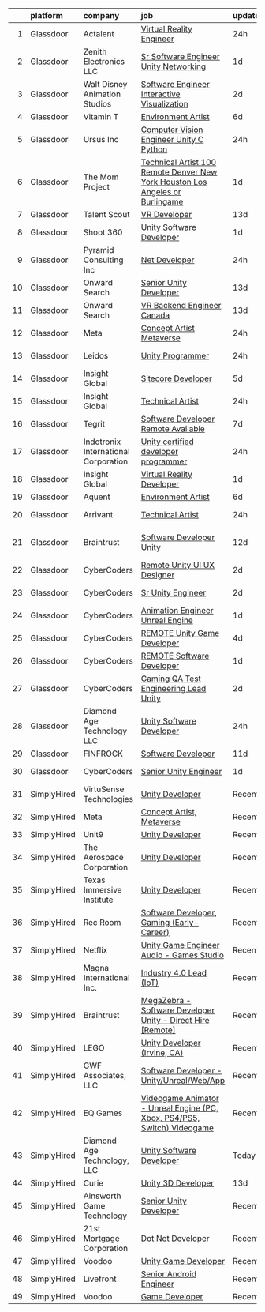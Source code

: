

|    | platform    | company                              | job                                                                                                                                                                                                                                                                                                                                                                                                                                                                                                                                                                                                                                                                                                                                                                                                                                                                                                                                                                                                                                                                                                                                                                                                                                                                                                                                                                                                                                                           | update_time   | location           |
|---:|:------------|:-------------------------------------|:--------------------------------------------------------------------------------------------------------------------------------------------------------------------------------------------------------------------------------------------------------------------------------------------------------------------------------------------------------------------------------------------------------------------------------------------------------------------------------------------------------------------------------------------------------------------------------------------------------------------------------------------------------------------------------------------------------------------------------------------------------------------------------------------------------------------------------------------------------------------------------------------------------------------------------------------------------------------------------------------------------------------------------------------------------------------------------------------------------------------------------------------------------------------------------------------------------------------------------------------------------------------------------------------------------------------------------------------------------------------------------------------------------------------------------------------------------------|:--------------|:-------------------|
|  1 | Glassdoor   | Actalent                             | [Virtual Reality Engineer](https://www.glassdoor.com/partner/jobListing.htm?pos=120&ao=1110586&s=58&guid=00000182cea0d984b1f31584577e1a99&src=GD_JOB_AD&t=SR&vt=w&ea=1&cs=1_0af55755&cb=1661324024532&jobListingId=1008088146248&cpc=1CBFC3E34E2A31FF&jrtk=3-0-1gb7a1mdhm6pu801-1gb7a1mdvis1h800-01c78bb55c5a4527--6NYlbfkN0ChYVx_I3yfZ_JDY3EFoivtqvi_stwnZ_kRt8Dowt_l_d1ydueao4NE-oUleRJ4yhhriouKat1SWG50Prro5r2zjN78HSKzYXmzDOSP5TNv_THlZB_2V-HnUz_Ifn2HOuL1xzzeWc9Rad5bbBP654JFHt6RDw_h0kl4uNbTgYWR8fYdKXkYshee5beB9h_0ruIbVRny_AtzyZZL-FKFh9ytHw1D8zo690uujdHxkkVQyC9h_Lw-IhbwxA7cUqKkg67cou8fAxW5NmkC_Sav4CIz1_803MPL6K7VvXovW7H1z7Qs05RV9iQ6K7ydDq-eQuEv7i_yQY4QQWHeturOg7YV2vmYKA2LsV8MxVW18xq4C0VjZNQVYToddoqeJFTCvvBF89OWDcDu0w22lqkdpRUH7YoA845SiIsOBYoY0mqZFoalOFZYdfDMyhYRCQNvdEKNizyfIlrnaNL8J3lSl1wKZLU3T9Pos8XlqHlUT25mbbNijEHv2FZGpvBFwVI1b-nkxUwkglATOsl9LmYqW4b_dxrSWeSQw7UgQ-87qawF2PfHyGKvAemPmtxgMQX6aVWrckrPA_HzAQiuolf-5dRrWqS5HD-wbuxclMN-_dyVA2ShvNTN50Piw5N-6oeL6NfYfgNdHX57lvWDcWqM-nJ8DEjawg6CS2wUdSM8HethkiWQCf8qYxS_VtfK8dpHxW_nzT85RdrDuqFsIzy7_N_W-iiz33fhZFO91H_1SshRHly1sJlZCp6IRme4arRv1NQrJZjbjp1R4UGr3eLHbhuZ2T6qRKSIaHFqqlaUTagk0wk1XESKqQAv3Ee65Ev35qdAFGI4FingxDE6BBmVCpZiFO_3ODRZEONwRcnQsju9coHhGkcy3uJxtmbvL1pq3gQN3mPg1-wT88gNRaVhY4TWMxIgolRlYXrPCo7AMK6119pFPAnnOFWUH1PnW7bP3EGmq9iOrerFIu01OXva7UYMpbJEjFxj6r1LBGCwCdZ1cg%3D%3D)                                                                               | 24h           | Chandler, AZ       |
|  2 | Glassdoor   | Zenith Electronics  LLC              | [Sr  Software Engineer  Unity Networking ](https://www.glassdoor.com/partner/jobListing.htm?pos=105&ao=1110586&s=58&guid=00000182cea0d984b1f31584577e1a99&src=GD_JOB_AD&t=SR&vt=w&cs=1_6089e883&cb=1661324024529&jobListingId=1008087025155&cpc=F2E91DB1AE7076E1&jrtk=3-0-1gb7a1mdhm6pu801-1gb7a1mdvis1h800-39c5a9d83597669a--6NYlbfkN0A9atWhvSYGDXYsuIFniFeMUfyhfiKb1gamun_MyY1nlold7GTuQPjQR8xaSdlZCsPid7myp8bl_2H626vWbBguRBgzvxtvhtmMQRacG6gdgvqjxsFJNFcka79HWo3Tur7zc9EuWKWWtpa84Tcj5P5BkYp1Mdn3Yaab-THZ1MT215AllwMMJscfpRAn_J3jAt2n62UC8Lfekfm-gl0OkwL8YTiuxQFqL_Zu-YsLtFAI-5xBT-a7kOzURAciSPXJ-Bcu9AsBjX3qqGT7EfrloxwrlfXbwZSnrtt80TH6A60eHo0QY9FqomqZ539rA5-jQVZPbGHe0DpQ6r1sp7qKiziXTezwM9YvD84sEdkvQ36QgoePHA8KvmWE8f6JL7LPne9_sqhpjK4o-eK5ZVfa6Qn_CFketPjMmJO4JAhqrSaY1-cl0V7TRhBlukT1QeLzkuch-Xt0kEiSclmy8hoOWXrau9-jN33ClrTTZurzJuM-i1Jpo8L38wXbbrdh3_eRSReizpui4jkjSIuTBXSffOFeRJ-2EUZa1QP85kWd7-G34j3SziWa_9kfzS_1BRnBnvjbpR48bKGQzWCl79HOx6lNNOhghTY9zGE%3D)                                                                                                                                                                                                                                                                                                                                                                                                                                                                                  | 1d            | Santa Clara, CA    |
|  3 | Glassdoor   | Walt Disney Animation Studios        | [Software Engineer   Interactive Visualization](https://www.glassdoor.com/partner/jobListing.htm?pos=108&ao=1110586&s=58&guid=00000182cea0d984b1f31584577e1a99&src=GD_JOB_AD&t=SR&vt=w&cs=1_8072ab05&cb=1661324024530&jobListingId=1008084142378&cpc=44CD5376B8534B8F&jrtk=3-0-1gb7a1mdhm6pu801-1gb7a1mdvis1h800-7924f640731df901--6NYlbfkN0DAFTyt7pbDCC2JPO79CSdi1dIb81yjczP5qsKcZIxgiYm3-7g-689UM0rgypL64cqe_oj2KYsq9_pydfTa8Yt7RVwtWLbpmDBQU_l8tmpB5WmMU66NNvonKVJFK7oncfv9yUxXLP7ioOisKwIcGCXpyvzMfQ8mq737s0qmkDLeYQkJdQrnRUYHM5eRcmmMg_wCxmTItVUaIrRkxSW4IrlN_9W2XrWR3vSFFcVhxhkUjJ7RmlLpuGud7Y81gYCxK9gc3rvCR1dCflltSNuisZjjg-gl6LDEDr_0fNzqSBFV2jl8lDV1qiFEJUcV1rlr_SHyEmudh7Nc5raFzQYQ29cD5UBIaxsvREhtmE1qym0EfQbRlI47qs08FxIwQGU4g6LU0BbLXTCFdkcvK7LCsYlqw1zRF3pXPG1SFqKenKvKRVGry9OHeV_E)                                                                                                                                                                                                                                                                                                                                                                                                                                                                                                                                                                                                                                                           | 2d            | Burbank, CA        |
|  4 | Glassdoor   | Vitamin T                            | [Environment Artist](https://www.glassdoor.com/partner/jobListing.htm?pos=127&ao=1110586&s=58&guid=00000182cea0d984b1f31584577e1a99&src=GD_JOB_AD&t=SR&vt=w&cs=1_597f9e4c&cb=1661324024532&jobListingId=1008076868289&cpc=AC285F3A3ECA6BB0&jrtk=3-0-1gb7a1mdhm6pu801-1gb7a1mdvis1h800-869f0bc6f501389c--6NYlbfkN0DMrcEu7yrtATojKJA7cEzGQ3FdRGWLh0CZQInL4ECGI6k5tN82kdM0OKoro5eXmjr8zb6tceg1pJdBbYaGmDk9LLYs1bn4bw8OS9bOH8mm6f2jWoT-OLWUMHJZMhzUMKljj-ibG1zNZTmJkCOUd5cvAaR-3NMSVKknDYpAWALDXBREMbqCZ7mY8bO9gE8IONQ93zcISokLXeUxeCz6oRQYGnnFfWQMc6j9z3FOrBkvHD_hLFmlq7kW_UgoM_F-zflbocO_F2g5paDNL8TPeAvELzvK80uS7TevkYCUpyy4Wlq_wEUvacDtIP4dLWNrtvdJpNAUmjOGI5Fv4IAErfx979-ROa7MEXZ7T0NZZm_rI0WNgEpHDCUIDCWAAwsv9Ny7NnWNeQfT-H2a09bVJKTl2KHnS_mDX-YJOyjF7-1LG-YIstNQKVBa67f9Q6COxDkWRVRL6ErHopmfldFhICBjVAUw4aMrWkEXdhwlT4a8-w%3D%3D)                                                                                                                                                                                                                                                                                                                                                                                                                                                                                                                                                                                                                          | 6d            | Remote             |
|  5 | Glassdoor   | Ursus  Inc                           | [Computer Vision Engineer   Unity C   Python](https://www.glassdoor.com/partner/jobListing.htm?pos=111&ao=1110586&s=58&guid=00000182cea0d984b1f31584577e1a99&src=GD_JOB_AD&t=SR&vt=w&ea=1&cs=1_22f15de0&cb=1661324024531&jobListingId=1008089323459&cpc=7F6F94E2229B3AB5&jrtk=3-0-1gb7a1mdhm6pu801-1gb7a1mdvis1h800-7ac0d13f03f62581--6NYlbfkN0CT8vBT9H5mqECx2dfLV_FONLPDKpIRssxVwtj05Tmm4rA5I0VNOPdM1oYsK66ov5pXwwZ9pBHUxiYuEJrCbcdlaxyWAwJmYz19kUAyvhsOeezI0OcmO5TSscUpaMyeJyxPgtLojTHz25Nz4PICeeFqRejoDMLK2Zich_DhI2mNoQYSwwLkuYkPuOcVvPiLIoNMNlF6R9Vdl43HLaHtOXSPaUg3BcFuT_yUtfPLKnh2bsnJ2ogO-DMYXeRW_CBXSuWm8Mxhv6d3nUYUoz0cBDP-emU9I45yLQrmn1RAicUHREaRXrK66Be1G1Kcqaqi_IpDByaLjR2aWLsWSGrlPE_cGh8a896K-BLamu9DSXAL0_6hvRDAt86OnoQ_WxX9HMrVcOgqXzF6rcgBRk8Ylu_fbxRvtLYgD8zrNNI2R7nK-saCbaL2qoJkGFDfuRsRn61ppX_tuaoiF4atUMmwrfTK2wEhH8mr1396GLuyQJJ1UyvOAjrzO8OQfPXOKTn-loaAJdpiyzaSZefdocwKlfpMr2ELXWp8T0nY4U4-c6YXlcIRtUB_ZghWzd0S5lyozraYAdxztzzo-sECJWT54XHU68MU3D-_S915KjXjgD-vXk20JfuPXJUi7Q86dOje1UxDCj-wHEcymgC7uK2-2Mdqg8dxrvzDL1jktJqcJSl0Ntdp-PvaMN7drwnYBdvvABFfLiKKbZtiI5HovXsyBhvrj9TzeQ-qHoSa1gdC1c_8YTDRC9ad5eTDXDyqmOzIV6EOeTlJ4pQuAozz9fMBPZ46FXIrSLvdvQ0b-vmtkB8T0plnqn9yIbyS5heGni-UTDmoBrOfN0sMRLKZvPyDWWt_cjcniQLmTwIC5PUd1yOGQOsoYe1CxuOoRnPxcm6f1vP4Qnl5_UpGLVFgfKwLgYRsH2VJKlT3hOR1WKkdGC4T-IxP19VT2AKCaA67TM99GiaHHJxvQDy9MPpuRXONdvvJkAR8unYsHJJnlycAkRtjHdXRB8QmaiO6VZ1WWa78_Rd0AHJVvmgv7A%3D%3D)                            | 24h           | Pittsburgh, PA     |
|  6 | Glassdoor   | The Mom Project                      | [Technical Artist  100  Remote  Denver  New York  Houston  Los Angeles  or Burlingame ](https://www.glassdoor.com/partner/jobListing.htm?pos=113&ao=1110586&s=58&guid=00000182cea0d984b1f31584577e1a99&src=GD_JOB_AD&t=SR&vt=w&cs=1_8009b803&cb=1661324024530&jobListingId=1008086374102&cpc=9C2286EA3771AAF6&jrtk=3-0-1gb7a1mdhm6pu801-1gb7a1mdvis1h800-def211a1335066d0--6NYlbfkN0BDp_epf89aHDQhKpPegNJQ_ldQpEFZQsM9OcONMGxWx6pU56EKHF58QjVdAUvn2gXbpX5DWfMJNO4kpapWWpE3dw2mRnYK8dMWuRa4JdVCszmjB7tOUk65xjV52BcSMEzn6JL6_0E-7pItqZZBZCKxa7CYYrfTKwGjmwminsvMnwzapH56UNRZhiSsxQSuP3Peb3OM6s_Y-eXiSZMnzx-s1SUiur9J2PhrMMsIzkvs5KbGPz05GJV_CQ0gJYNHp6WLQzVK1i5lMr7NIQGVFU-R7bLlFidtqldG3J49S9u5jN3FWdrrb-pnrkmnnSa3YGwzI9Zt3Euy75M98eTJi_ML1pi8CUNWuLgK8xxcX0DuKX_3pqBG5Qwnu7YcGD_PGZszWXcsIDIW8SsMs5vMZF-zfly2QVFGOa-vAlRJ-jSEa42r-JH4DRIRz7wkgtUH2wMu8_EI-VMQfr6MBMz3OUN_p_cv2Zj7nnU9dIw3pKVV8AwEGIRFou65vkLrANcrBx6rbHqZRqjyWcwC3uW1mfM7YZ5gPEnmMh0z6eqcEF4A0wRuYVGL16Bus6ke1jFgSTLRQWkn_nHOQg%3D%3D)                                                                                                                                                                                                                                                                                                                                                                                                                                                       | 1d            | Houston, TX        |
|  7 | Glassdoor   | Talent Scout                         | [VR Developer](https://www.glassdoor.com/partner/jobListing.htm?pos=102&ao=1110586&s=58&guid=00000182cea0d984b1f31584577e1a99&src=GD_JOB_AD&t=SR&vt=w&ea=1&cs=1_a00decbe&cb=1661324024529&jobListingId=1008064308993&cpc=E612658DDC0BF6AD&jrtk=3-0-1gb7a1mdhm6pu801-1gb7a1mdvis1h800-473f8db6b9e873fa--6NYlbfkN0DbYLs4CfwGVTREixwikAExK8n1pc1Nzb_WRRt8WdtLmIrHhpy4TiqD-AJ3AiE8pV0i-PhaoPZ4AeQXDiRvoA_z6t3tjaC17hrPFkmQ48AirMlQaZOMIZrQX6Cr62FRCDuTT4_W394E2-AxEytcFd_UpQ2davMI9KKPAYSghxN4xMCVCv-RPO_QzmIEZh6j992tOxOO5DVspXODwO-6cH70k7caE-kpoSP__kjq25nzgGt6-hduRc30RSEXZWUnbrXj_LsXjFGRmmH-s7VytkXbLolB3fD2zmKHyJsze0WiqX6Clrg1ymX7yCNzIKyzSzDBNFfmqd5f5d7eHKeEo1RhuveMwdKTk3WmhjcxMH2Df3OSZs2LHGMbAOW5Us_wbw5MqWGLOrGPXXcLTpdywL_0ef8YMuvnoxCSeVIwZG040J_gZCJJ_wTeW8h1BH4-1V_s95vTh3Cd6uILtVlggWLWcuj6Te68YUgVqDoIbsr2vZpPeufsAd6_8D4x5lqq2is%3D)                                                                                                                                                                                                                                                                                                                                                                                                                                                                                                                                                                                                         | 13d           | Wexford, PA        |
|  8 | Glassdoor   | Shoot 360                            | [Unity Software Developer](https://www.glassdoor.com/partner/jobListing.htm?pos=104&ao=1110586&s=58&guid=00000182cea0d984b1f31584577e1a99&src=GD_JOB_AD&t=SR&vt=w&ea=1&cs=1_7dd3c93e&cb=1661324024530&jobListingId=1008087203584&cpc=663B5FE45D73772E&jrtk=3-0-1gb7a1mdhm6pu801-1gb7a1mdvis1h800-8dd0b1a67149a496--6NYlbfkN0DfopDBJjdZYsHaazvtHih9EkP_5L3b-O-YxZrMZy_RRXHVtoPf0vktF4oNZRwX11ChLmqooPeQulvAiVAtFyylj8b6ARcbJZaTISipflqpxGg1LcAq6m-5fYSL7Av37XfUU7wFkkBkYfYpMuUS6z0JTvtOC9Tf4ivmaFVVmcVi0ucMfgOzBMfyvavdPYg_-euFsnoV6kz7yHPfhtSCppMnsdp3hll3XnDFMsVhahuxi8I26OnDADDFc_L7uE9wfVube_TlcsX5sLukmsQs18pGzMMq144rcOKQWzsiRaGVAwcqwdVqEyMNiR8OiLvlB7C8Esa-xVz4bX5snmhrAi_3IyZU1KCQwKI_mDyK2eUDpNlSBJOuOFvaeF2m0drrwC62XVUk9hoyJjZzKry-E3AcXPQ_FNG29hIrdQwUQk8YpYcDbM1182QhTFKmbeHPx2PsOnT8Togr3k1mRf1NUqj14CCPImgZrZvoE2SSv2k8sXHV8PACGQtGp_A9prQlg5zsYfWZNWPJzA%3D%3D)                                                                                                                                                                                                                                                                                                                                                                                                                                                                                                                                                                               | 1d            | Vancouver, WA      |
|  9 | Glassdoor   | Pyramid Consulting  Inc              | [ Net Developer](https://www.glassdoor.com/partner/jobListing.htm?pos=110&ao=1110586&s=58&guid=00000182cea0d984b1f31584577e1a99&src=GD_JOB_AD&t=SR&vt=w&ea=1&cs=1_262fa402&cb=1661324024530&jobListingId=1008088286101&cpc=6193B0C32834B022&jrtk=3-0-1gb7a1mdhm6pu801-1gb7a1mdvis1h800-d06b6df7f21a2465--6NYlbfkN0Bjic9BpODao-m9BEup4myv2yv9o6hanv70kCRpjMjSDcmmrD9YS-C36VMErKkfZpUXgmQILBDyhiZPA_0GRpgChcP1t8zr3R9NkSF-PoCvWjrgPXTShiMG7A2hGvtLQLsExTxGbbmcey_q7lXkAmDyre1NzNLVgP3GV8imNLHHotIFl66GWSKpcdToL_2Q0uTDaN5BU-WsgdjLIWOLpnOMrRXda4cZAPouMNXemuJZKIHC-mUw0e2mXQ7evTY8Yug3mYJfPgns9lt-4YUKh5arjdC8TnE4pZ_-oxN2bJX09mMRam0T23nnHmhNOz7i7KFWJpKl-1_CB6Rk0wyvf_4xSA5AoA3LsqjHHPU6acBYwMEOe83pmnKNWi1A6GHRK8VxUa5kOBPpx1Mb6O1ZpmBpLxfePUP8780pjuKrbqhsc1VHwNDdsbLMNj5-FFKRRdMsNR2_Hj3Bz8qg5Hptc-rxGCR7JoFxTY6saUZdyJO8hiykSaBuuwP8b8leokWKihCuoohlOmXCJlOsXfLy_JLtALRzpyjnO_W4NTl6a8q6lbCzDUno3jvYUKN8LgT1QtfISgj4SY3WZo_hWfG60z9fI7a7iYp9rFRkoB-_5m16E5fTX5LiDDM1rYNyF_lMHkrYVFHSzxEakL42NLV1N4FBao6C6B9GoYkGSnljdWE3yQu_t1WcRUodR-LWq2NYHpyYElLUkJwmmhoi47Ts1yhwC-1Aud7K3hSUutLZ2dSJVg1-PpR-ykJrd5cJaD104pMJMj7PyAaRjBmmV6wdfn3LGu6vc7i4zQglB-MYNo1bDb8Tw8-ufPtCwPNiNZPaUVk4vRiRL7jZjvhhSwRerx8oUZPa5Hl_ylh9Uudt3SGp6v0m1Jlx-RbI1Y4QBrxahMZ3egq3fMY_2QjHiNg1bm0kiZbmDf7LbNrXqiEN56TzcT54RVj9-Z18XWXRYos47lZ-ulpPDFE9KcrhefaywYoA94yfX8Q623RNgVtQ5-hH8VmXjf6A__77t1OTagGFEquJm_kIcOCNdMoHs-KoU_7a-SmF8OXP_LQ%3D)                                       | 24h           | Jersey City, NJ    |
| 10 | Glassdoor   | Onward Search                        | [Senior Unity Developer](https://www.glassdoor.com/partner/jobListing.htm?pos=115&ao=1110586&s=58&guid=00000182cea0d984b1f31584577e1a99&src=GD_JOB_AD&t=SR&vt=w&cs=1_f9252ff5&cb=1661324024531&jobListingId=1008065490826&cpc=FD1C1DA32C38CFA7&jrtk=3-0-1gb7a1mdhm6pu801-1gb7a1mdvis1h800-87407f89450bae69--6NYlbfkN0B7YoEZZ2QAGDyEGGmBPAUWSHc1Mt3sMCn9FehKcWA3wwfxcx19LEZnY8Y4HGhdxxpgSN-_76gESYxsb4CdPS_rYQtjsDABF4mABSjblZgzuDEZCoDr-mWRhneQ9Fxw_hon52IzUZ8ojBhZ77HRaJ-IxNsG7xtFv8QsFseoG_qQ1QfGvUlRrf9Hc0Xgu7Y8IXbOYKJUK5VwQGqFAOqvHT1M5QijKcYoNxJaozZ7iPoS_26TssPLzvbcrhDcqknIreyHik0hrntiXVEOKD2s2Shs5x6XZlLqQtALQAO-7QOCaerA6HQnvHNjhYyuT2NcvModRJtOwOzingEggAeV6bX5Edof-UEFPatz7dOE9utFsUeLwWitEpn7hqhYCMF21wC4RnW7NYpNR2Jene7U4woH3bpJSlnGOMMK7PJFt-GKUV9EPxXjnBBVjVnYLdESqIw-BRaSqm91tqoqKpmggThz6XxnCSuxFkl5-1ogw3cDeIfYzwQatqzlip8XTEj9LKrORaFl31_cH4UwN4S6YH6kzgADWEPXbWWRxgU8bOcUnCWg2UHqWAU3OzepCpEl_IAamBVm-6zAsPdNJuV3CAP9fzSVi-jYTljahcz-_p7fWMv7FR6pb1CSdtLaRPiNjd6mFjKB14hmy7TLNBxmJoonqJ8Ul-Fqz6d8xL7TqqfIZ_zL0fiTCfrg21eDHr6qqOkRLsV_ZMpn2AGX7-rvg1aFvXgexOke6_EfW5gJBM0vsznQRsuxm8x8gk7G9sTgMCLsRI-BQZ6xRsPbHBjGJK94J5KkBTAz46aZOFhjhz87xHCjnLwJDLNNFUt67JVbp0IjCHstVwXEZtr0WfKSdLbeLd0VSQQHUpAVFPj5CK6XAoZoBmIQfz6B8LzWxpY7Hkg1_tElFB_xexik9lB-SanlbTDhjLJstY6Q_Asd519zb4BkLOiwPREvvFarNo8spgRNo6ovDpPGpJ_iIsQaUnS9FCjGJETI9rsj4hdimMKTu9zzjQD_jmg4hx_uP1BF0oM%3D)                                                                    | 13d           | Ontario, CA        |
| 11 | Glassdoor   | Onward Search                        | [VR Backend Engineer  Canada ](https://www.glassdoor.com/partner/jobListing.htm?pos=124&ao=1110586&s=58&guid=00000182cea0d984b1f31584577e1a99&src=GD_JOB_AD&t=SR&vt=w&cs=1_a320258a&cb=1661324024532&jobListingId=1008065490834&cpc=FAE5E775D180B2FB&jrtk=3-0-1gb7a1mdhm6pu801-1gb7a1mdvis1h800-fbd257e12958b113--6NYlbfkN0B7YoEZZ2QAGDyEGGmBPAUWSHc1Mt3sMCn9FehKcWA3wwfxcx19LEZnY8Y4HGhdxxpgSN-_76gESYjJUKkNLG27dzmf2gNj4cHx7FQlnYrucjiw0CWGpSnaFF-ttQs6RWTiWq7S2fcY95HEjwoHgyQZJdlKVPnVPR7hF_az-sueCtFhkx53lpUNvW_B2j_E1KZT--T0hoMbjuEkmCUhx98VpcJxoqD7DDZAs5JuOBhoVffGbntPLe0-kAR0yghoClXZnAwfzC93EDfO3d37pAidicTnQLU8TsJ_e8BJ3ckP-QSXFHFkfNEjhZHku95UcAjsgqfJk_CyklZ3Cx9QIvTF7QJmk7J2s7ZNLC1ptD4PW-qGN3K9DiatRep3-XMykeA2e2IlodhaIgJiGFIuFq4PLt8avQO_2O9AKA8QubtD13IoFvcU_8Q8cCIxS3BzzHupV7edguuIDXjNmvPlLOXD_rDYB_fRUU0lc3ljiT6wkp0xXJBX-y903abniEoMZaQfoMoR_OPIcLa3MKZZ0lNuPfffd8Qw1R3EeC6L9b2bYSVjcaISrlPM_gl-9MIN92SpbOyqa0QSpa3QOWuIS5pCb3hopGpWiw3sRyjEI6VZ4RUX3snPpEYWtk_nnFG5kQ5H9L5idLq-_N10fTN4flFF_d83nZQcewiSscUW4sBFD5njKVuiZbyLZH8pTFV-CTKsx7BMWqthkfgFwU-Pxcs7tl0YwKbIIYy5bVG-bXFFQKgJdn5m-Yt7WhubSRO2uCLXYiu2x-NJDOVjoYtmNVFYF_yqLq91Z5I_jfVQn76UTOhCVseDbAWSEY1rywkZjijF-1HYYieCao4qYPWagdOyq_UmaivKcCuiGm8k9Ys6KnjKDBqNLq5Bu68uyRPLylktJ5nqj2IHsI332nlBcL20sH49cpLFsskRKONYtD1mefWedIz1y0J4Z00OD9Ps9GtK5_lgO1jlqY_mlrtHIlaQUQdMlPdwKnIAG8IvdpqNb8O5jJD1xNNpYYyinIEvMAc%3D)                                                              | 13d           | Ontario, CA        |
| 12 | Glassdoor   | Meta                                 | [Concept Artist  Metaverse](https://www.glassdoor.com/partner/jobListing.htm?pos=107&ao=1110586&s=58&guid=00000182cea0d984b1f31584577e1a99&src=GD_JOB_AD&t=SR&vt=w&cs=1_72e0c908&cb=1661324024530&jobListingId=1008088529646&cpc=9C2286EA3771AAF6&jrtk=3-0-1gb7a1mdhm6pu801-1gb7a1mdvis1h800-b6024940e1d99ec4--6NYlbfkN0DYl4UJW4r1Vl7FEn6T9F-rD9lpC-0oMJVSiWjK_MGUd8e8cHXcpv6KPyjLHZEfqkV4NJIS73T8WgBoufXsTdN2nIc6u-41b6P1giDdaULuJuz4Qqd3VbknR8S-aQ4KNpDo9vTTp94CrJUBY-ITxEN-h0IxxgNt92bnJxL2oMJ8tWIzh1pfJGEBPNykMGR9ir19VKj4YNKyekMfWU-elYHlXQweqm3n9tr4RuW4TEKn9fylsh8L1A7x-76Zh4Gz_Haq2Bpx9cBu_2WI2aduv3yt3RDktkQFsLv6Glpta1xV-KvQy6yesFZG9iAPq0JPD9zw-p34Jb73D0tneGFITFdEnovsXYK7gJ9Njpnd_aB6wCMwKWRUZeNUb5xt9ct7VBVEjczCQ1xs7vMwov6a876nn4hfn2iFBsP2xS7171a_t3ZIudLpT7SJGqs8zTWtI9AFcEhX50RQuW3LE0-MBoXXkOQhF3CnQATeYoyjdYYMBy2ZPmQuDzDvMcolO5Elrc6UXxaMjT80-mHA6CHB8hozhiYXXXq1yNSlj8ZNiMS5IZMVmPkd5tXZ7gWOlJwYelhJ6iIPeTCLTFus1A_0qIN4IypVZeQ9cpETsJAzLoZ62qQUxdXRkO3ClisFgWmcuo-cFCg5O4vHdSjBsWX9WRkBtnAVtfwMDtTcrLOvI9aRwVEI-P5ckn8197GzkcxBZRmhVb5USKqHF7sNwBdTcMyJQGiT9pn4b-Mkmtu-9hGsuR1pZw43ynKeASA1bbMLQCGtjHDOTwzYcNV3Cp2psYcPedT0646mpgN4uRYWca0xE2QUMbriKgtJWeBAYCuP-KqBOm-UatM_WNeeL8GTnF1wK3SuIGhsgM8g5HUBcG6EfNQ3h_Ge633-pbq5JTcx5I4LbJdoZWM4u_9A-C2ROpKJdL9ymJ3eeXwk0-t0VPCvcplMqqGsfSBx9KV3-h_A4ZY9YFmYaThF_7liFdYdjM9NXO0Q7eZrXe69dl9VTRBJrPwR_YLkmxa1uQcra20dbOacr_cjmDS8eHOvizXUg46y8BhFjgR-TGjFfbIDXL9et7ZG_oyI6WN0GxOirPKe0P8%3D) | 24h           | Burlingame, CA     |
| 13 | Glassdoor   | Leidos                               | [Unity Programmer](https://www.glassdoor.com/partner/jobListing.htm?pos=106&ao=1110586&s=58&guid=00000182cea0d984b1f31584577e1a99&src=GD_JOB_AD&t=SR&vt=w&cs=1_d1633f65&cb=1661324024529&jobListingId=1008089020505&cpc=AF770993EC679D41&jrtk=3-0-1gb7a1mdhm6pu801-1gb7a1mdvis1h800-03579237cb077e15--6NYlbfkN0CZUO70VSdYKA8PR3jfrSh5ljhqJhfDt0PzQCMubt8cRihWbmqO_-Ccw6DGinMZCyJOC1J-6q_z_4Wgvk-MO7sLD3GhT-WTgDBRIyM_WjKL-iJ9745cRFElBJtTClwWQ2B0BJ9qaRrc6PB2b0zC2dXldGj08h02BShxJyrJLyyncKciIbK_cSKz6ZVpIvI9C71I0tki-Fg_Qe0Ybk5gMsabUc_rxhp41A_DevhSAtZXCpEOo0UNGqudS6N0yNGGIpt679QBtp490l8E6CvNGXUnhRu_WhUpBCDwG7wtUpekXoHhHAwqIkAlaigEkRNnVveFI79BdAcZXshoILvLhUutcMq9z5zp6x9XUPP5r0i87t5CHV0gRd4r5VyqnAff1zOuVG3ICXFCsYW6xEzx-ocBkIZUY92ldNOs3svIvEErTzGvb-vTWczwMV8BkzoDi2pqehasQQBcFwKB_2Q61ukr3P2A8RRuH32i7LKDZ890QK5qWvxnXsadVYyVTX3C2r6RHDPYtojNLQgPEbjo3sjS99OfRrjF2NwUcVQmyeynEW9muDu5b2qo3X9TVV8YQnup2lFFL3oFBH7SMH6baQpDieEWEpj_IaZRDOSR1QXGOw%3D%3D)                                                                                                                                                                                                                                                                                                                                                                                                                                                                                            | 24h           | Goodfellow AFB, TX |
| 14 | Glassdoor   | Insight Global                       | [Sitecore Developer](https://www.glassdoor.com/partner/jobListing.htm?pos=101&ao=1110586&s=58&guid=00000182cea0d984b1f31584577e1a99&src=GD_JOB_AD&t=SR&vt=w&ea=1&cs=1_bd65f62c&cb=1661324024529&jobListingId=1008078937608&cpc=AE9297225A38C224&jrtk=3-0-1gb7a1mdhm6pu801-1gb7a1mdvis1h800-e09437de6a583059--6NYlbfkN0BKkHZu3wF05EeDimN_p6sYpKCMArvwa95YdH7UpkaBCgHzxp9Is74qxSOFHe9rjiE90IMqTh11siXRKaFc0xlqjKsuWxU6-Lc1-2vYFNYarUmgAeYnCWCHLlA3l7CHG4rY7g-vZJCdfNvsCwOLp07BUqoiANEXrY9ifLCSO_XoN_CkKhgy7iZEvDJnsMNxgMEKMNoG0f0-6JjkAGx9Pl4pdnUzcwYEiA0xOfxjM0OCKazpaI_Cn-2N73DA019Cdo5p991fLD_O8AgSCIvNZOTZPOiQHGABSr10tQ9j93cEeYkSLJArN_XmuhknlTadYGlAH8lN1SzxPt30bs_EQlNgvxDPNBMLyzwUQ_HUD3cKVxkrk8rF32MlRiKJRLvAPjIu42y2SnwqpbO-j65HYmNp0sd-7VDsDCV0ZfZYCTmnaOA5nmwJvHw_w13V6gjQbUtwrZxOTP-DY3QtufkqCeVy8fcNlFXDcpHDV6ENgGGK-8F35f5EnXURkDQJQqP11qKcGAWSnExQDA%3D%3D)                                                                                                                                                                                                                                                                                                                                                                                                                                                                                                                                                                                     | 5d            | Las Vegas, NV      |
| 15 | Glassdoor   | Insight Global                       | [Technical Artist](https://www.glassdoor.com/partner/jobListing.htm?pos=118&ao=1110586&s=58&guid=00000182cea0d984b1f31584577e1a99&src=GD_JOB_AD&t=SR&vt=w&ea=1&cs=1_2fbec434&cb=1661324024531&jobListingId=1008089017679&cpc=AC285F3A3ECA6BB0&jrtk=3-0-1gb7a1mdhm6pu801-1gb7a1mdvis1h800-a7fbde667ab2a6fc--6NYlbfkN0BKkHZu3wF05EeDimN_p6sYpKCMArvwa95YdH7UpkaBCuXZAtggzO9lGKJZ-EjBDGEdbzM3gPxmlHuICIvOs2FJwMgv4uDhyZtWA_QXg6qexwF2Un89w_ZzG1o_phHsJbMCWJ0eaglmcYnIpDVJcUYPOdMFv_0U6dWcDoK4LiIZ9RnNRVmPJZ3cBoofKbpM5IrWWAgFQyBVn4OKZFNkRcM8i8UA4CMDdQKSLo0M0dCM1E5nr_f9YfMddKWpvl1q9VOFsiM9EWGlj-D1n7m4_Pn8-w47sXLJwpGuGLKeM0ygCnKXoP_jxth6nM4-PrKSHFrkW-dpvP9w3sG4vZFL_YPcKix_n7bA4j_K4SzeRyQsMtTkqhazcig_Gw_rSy9gpSZlW-mXmw7jOiXIEWid2rYhYW7pd4uhdEVIrECsnIwhBCQedD10vLgl9ZnfPlpl3YPWHXj8vneksO-4ilQHNGB5MuZg64dYWrO4o8byf3F5GZ86by6ieubooKApw6k6wibDQ_4dAf_Zdg%3D%3D)                                                                                                                                                                                                                                                                                                                                                                                                                                                                                                                                                                                       | 24h           | Remote             |
| 16 | Glassdoor   | Tegrit                               | [Software Developer  Remote Available ](https://www.glassdoor.com/partner/jobListing.htm?pos=109&ao=1110586&s=58&guid=00000182cea0d984b1f31584577e1a99&src=GD_JOB_AD&t=SR&vt=w&ea=1&cs=1_8ec807c3&cb=1661324024530&jobListingId=1008074129417&cpc=FB7E4A1762AE5BEC&jrtk=3-0-1gb7a1mdhm6pu801-1gb7a1mdvis1h800-31ea58efc222df99--6NYlbfkN0BYTXhm1cbXLAspEfzBkuVxq2TVVktJReCYtVkqu0WvP24Gm3Dxy7MDa6OJSrO0xO6C66tfxA8ttbJfLdpWJkOgdtvkYOy2-vXX6QsvaM9J3wudpgQJfabM3wvw393EsEKyI2j8r-2wX6ovTATJdOhRulDCxWlu-ACK69X5QuY6KgD_QcQy8D0VRgb4a4kmfd22W3uTOCnH5WzwdSjR9TK3YckTNrpWk6QKsssZEtG9b_oeGH4VP4qPqetT8hEZ3HVgurxu9eTx6SijjhzvAVpX4LW3qK_jU49XoN_rgSclT4rQJkxsd5wNM572qU-Wi4M8dXoNKONUzKlvNm3nvIV2v8ICQHuwh0hjPEtJ6WsY9Q4FCleHrctiIOSGt6O3ehZQeJ5y2CtuuTqFdIuKWPvcAQdcPNy-t4ZG1k1FpThV51xzndtnLbpnOrIRFWCVXKxghgP6z_ZsA8jdCjoACA6PMR0Hb_FF1pThzkLZvct9JEXI417hp4eDU_wmR8QsqNrlMfjC3_oRjg%3D%3D)                                                                                                                                                                                                                                                                                                                                                                                                                                                                                                                                                                  | 7d            | Remote             |
| 17 | Glassdoor   | Indotronix International Corporation | [Unity certified developer  programmer ](https://www.glassdoor.com/partner/jobListing.htm?pos=121&ao=1110586&s=58&guid=00000182cea0d984b1f31584577e1a99&src=GD_JOB_AD&t=SR&vt=w&ea=1&cs=1_ccaf4305&cb=1661324024532&jobListingId=1008089181561&cpc=3BA4CE39D5B5DEF5&jrtk=3-0-1gb7a1mdhm6pu801-1gb7a1mdvis1h800-ef52345ca8121abb--6NYlbfkN0Ae_fYzx_xl8RRWzsRXTcULcTw2UNV4KekrZcrooYcDv-nP4HmrwTH4B_Q5Urt1KDi7csexEVDahhIvZBJrpppwfW8ckXsWnvg13uqvpl8pJv1smsN6UE8Tmu7zjRvVIZhqZ75pTp9N5JwVLDSwWc4hCnGFESxy6ynI25RvkQcrl85sbp0khTg6QWCfr56_k2XZ-ZR3mxAJXyUNdwWhTX0hj7mSdVUlgPC9UL0qiTCAH5FMiP-rWMbfXA3ev0AynTgRGU3FO5kfIzNnHo9f5NratNSkfAD5imZPeptRRBqrr4Caa0kBEHFKD7M_TdkB5PF9I6WM2iOGVn4k61lFBi6J2F4gD150Xiro7Eb46IKDLuAfhvg_V8u9UPZ7TtzfRsxCnBxCqiIRTUPYXvJhvUgwZyJiTQ1ISFlBnTsEvLPE4wXJNhmZSI6XynTwHKDEmr4EWreO17B5XOMBpZ-hdOSeq33mc0gI74jAQ8y1IuBYZxzpAuCYmCpGghT1qck5U6RSMi4XdVcVPnqSFlT2yF4d-VxEMp9WOExDkyCkse7aqt1xK_qCTthtPgHOAHriP5SaQnT5ad7hD5Fhe8KHeHxw7OYke6Xpd9r7dPVwzWrj97l5zgCrQMfbmdRiNuRpp6vboRjCJLdJHwQBsJaNURR7OI8zATf5YQA%3D)                                                                                                                                                                                                                                                                                                                                                                                                               | 24h           | Palmdale, CA       |
| 18 | Glassdoor   | Insight Global                       | [Virtual Reality Developer](https://www.glassdoor.com/partner/jobListing.htm?pos=126&ao=1110586&s=58&guid=00000182cea0d984b1f31584577e1a99&src=GD_JOB_AD&t=SR&vt=w&cs=1_e981d77c&cb=1661324024532&jobListingId=1008085662947&cpc=F41FEAB56D215062&jrtk=3-0-1gb7a1mdhm6pu801-1gb7a1mdvis1h800-b672cc579aff1b8d--6NYlbfkN0BKkHZu3wF05EeDimN_p6sYpKCMArvwa95YdH7UpkaBCqc7l59ErwqcBcgQZCUm6hiub7w6EmOXB-hQkhu-NibfSlYijYzqdr_-WfKWwDf_TFfBiOPuFPOArXv1yGSigxW99jrJb4JMafaM_bqxQGT7da7A3H3ATa-neHYcocURJi9vzLhh0W9EngUwF0XsoJx0ZjY5aWRzcpe6oMOXvkg1wrmUWQHW49TXnsISSbS2rLbkRdcmyzb7zCAH7uZMFgcT4--pWjuzxGPm26lIRix8eO7BkLnpc5bIxTWuWxYcNZsqutwZOqkZvqgPdFXXdG9-7UzQVUwKTr4OKOsJUocJvPTHpNdjeNGLN9PmwRDFyg-vZoIcUipk7PN-Y2WUa6q_2Sn2yCLmzJS0ZGkWc1KXWmNPiSvbPxkANuMEuhVPjaddHPs5jHdJEh_8JiJqkoR1wBnb1M-EYslGZoJyrPY0kiMY7DBMrA-Jrh4AWDwksA%3D%3D)                                                                                                                                                                                                                                                                                                                                                                                                                                                                                                                                                                                                                   | 1d            | Reston, VA         |
| 19 | Glassdoor   | Aquent                               | [Environment Artist](https://www.glassdoor.com/partner/jobListing.htm?pos=122&ao=1110586&s=58&guid=00000182cea0d984b1f31584577e1a99&src=GD_JOB_AD&t=SR&vt=w&cs=1_b37bff52&cb=1661324024532&jobListingId=1008077009349&cpc=F41FEAB56D215062&jrtk=3-0-1gb7a1mdhm6pu801-1gb7a1mdvis1h800-648db8153e2c9ecb--6NYlbfkN0DMrcEu7yrtATojKJA7cEzGQ3FdRGWLh0CZQInL4ECGI9gD0Wolx9R2EDT7B77c2cT9BCSkB7KULvUTwiJt4BNKom-TnZ2CwGXsXTJgndlEIC9AXqfqMoFBl6-DrpyzyEaKJ0zbFmt_OYNsxj6nkqkpvMwTovUsbIgx_zItVsAOAmjKWGrNQkLiKHSVg-xL8g0vV3n_GiIaG0heOsdiUo9tZpq8ZsBYrFc62rgmJPwom2iVYJ_OSjXDEOdEaGYf7prMGZCD1r_E2oCpCCAQVlv85RdAAHT_nKMKNT_ui6MMKRmH4vnxYVMaxEnZ7dCaRlG5FWyHs6e6qvSYTK3L6Ey5ND09Zt8Q64ycV187M7p9r5GXSzdhP2xAKRrCSq6jWNx0Qh-7NFxtaRwbgVgc_ZsuMofNayyqdFhxlVUX2bY1Kr45cqJZYuheF6L8NuT89eH-RbGgSjpKwb0J7nzyv2d9)                                                                                                                                                                                                                                                                                                                                                                                                                                                                                                                                                                                                                                                      | 6d            | Remote             |
| 20 | Glassdoor   | Arrivant                             | [Technical Artist](https://www.glassdoor.com/partner/jobListing.htm?pos=114&ao=1110586&s=58&guid=00000182cea0d984b1f31584577e1a99&src=GD_JOB_AD&t=SR&vt=w&ea=1&cs=1_46680da9&cb=1661324024531&jobListingId=1008089802829&cpc=C891152315FA1AD8&jrtk=3-0-1gb7a1mdhm6pu801-1gb7a1mdvis1h800-6bb2987691a41c10--6NYlbfkN0DSgjPPcnEdvoK3uuxfISLALE6pB1FR7YSHOr_tSg5_QGIhoz_2VqUepdcKLBLI_zRHxSFbsIF8SK909pmnMx2v8BrInV16rlIjnB7effHOmKu_glRlujC5d8SVF4LGBU5jRUc3Tb-QCZ-EX_IdUzGbhQx72U1hu2DhM4dlso_EfokI-ZNIHWMD5A0Gzwa-4vkXvGHnuMYtOvHtd0BS4-BHHzZfULD2IXHU13EwzxdKg8UYfsdiI7UBfb19gef-cncUXEcptj3_SoIOpibndLrUQvDLXqxMoI5oTq8DC4K8atU6pP3Bn9N1_LsTREYE6cVFkyIWBTNk-5N4p2LTzHGCarSysDQ_QdBHwgEVgw_BEWmZjRbBVNkuxPBweBh3oN0rS4gzehN-LoJDwgG5lEb-30_WWQ5ojv_pyrSdHPzkGKZnZWKFZhtMu9RpehTqv6pufr8dfzSLjwG0mNqaElCrSd_PJwlRRQb3P_ZBAadTdmo8CptOgaDTW5vg9zxL4AYCrQU0GOHqmkYYRZOEolBH6O093PgUOhO16Z0Y4izkhzM11VW6_hdBXe05RaIho_IIz6yRzJ-FDA%3D%3D)                                                                                                                                                                                                                                                                                                                                                                                                                                                                                                                       | 24h           | Los Angeles, CA    |
| 21 | Glassdoor   | Braintrust                           | [Software Developer Unity](https://www.glassdoor.com/partner/jobListing.htm?pos=129&ao=1136043&s=58&guid=00000182cea0d984b1f31584577e1a99&src=GD_JOB_AD&t=SR&vt=w&ea=1&cs=1_cbb206a3&cb=1661324024532&jobListingId=1008067384725&jrtk=3-0-1gb7a1mdhm6pu801-1gb7a1mdvis1h800-1afeb742ac32a3ff-)                                                                                                                                                                                                                                                                                                                                                                                                                                                                                                                                                                                                                                                                                                                                                                                                                                                                                                                                                                                                                                                                                                                                                                | 12d           | San Francisco, CA  |
| 22 | Glassdoor   | CyberCoders                          | [Remote Unity UI UX Designer](https://www.glassdoor.com/partner/jobListing.htm?pos=125&ao=1110586&s=58&guid=00000182cea0d984b1f31584577e1a99&src=GD_JOB_AD&t=SR&vt=w&ea=1&cs=1_dba63396&cb=1661324024532&jobListingId=1008083915126&cpc=C4A69CCDBB3B9599&jrtk=3-0-1gb7a1mdhm6pu801-1gb7a1mdvis1h800-a7db09b4824502bd--6NYlbfkN0CpFJQzrgRR8WqXWK1qKKEqALWJw739KlKqr2H-MSI4eoBlI4EFrmor2FYZMP3muM1B_oc8AdJRnVSC5MIZeTojY6lrb1i0jTU5z7ELaTP5YSWTZdsiWkwWXChInKQvKgitLvqGrt2Jz5uQ77Lib4UUEbzlPbwfc-J397VPfwsBMTrlzYjz__z6MS42FwGV3EGpLqPoCkchWk1_YKXAjZLI-BbDSq0hcOsgCzd7CmmYSkkYYMfpJAgkQ97hTEF4DZoE-Wn-orzqND08Pn3cEDxwxXtMHwv2hfMCk9FaSXDJGPUqpRAv4utmjxzqHwzy2O286Xnb7cRcijrjO-WIK183FOpPwFfLvJquH_9N09GZNQDMWCydgN4-NUCNy5sy9JdZd1mn-7D4CJFgYLJPVistuC92GCUxo3MLu_Kj6t3xfksi0Sb7JV3ap5jdIzW3ioSgyP86rnkF6GfLdqy8lMKYGlzjEbEM7lyAqapEM_0AA2r48L7bpo_mB8n8tqQ981ovyDoAZ3fxl89CALo3fQF_-SWsRnUv5pmw3nXN_GVQb99dO6hqKq_U2LldtVX5vuDV19iIMOCIYSv3rCmoO5Kej7Yzft6QQBm9j1HB0spXZ4T316NiqciLuQJ0jltUc6XfQf7PgrGGxWJld4eLbcPqeq4wZeFORCKf6e-YYFXlrhPohRvdJMC5-qnGF3HFfhBUNs9Zjih2AeRX0xXfSSGnuGj78zxYLMMG9waVsXG0yPuqoXK4PFxuyg0gPDLohwPK8bOBbwqU5D1pcAhQryBM70ZzVG1ZyuhpPsehnoPtmGpRjCSJAvqWY5_cH2WStV8r5uW-5F9HildMp5IxK6poGKj8bA1u2KuskAMt7Co2Nna-VgsjoPyEwGvLazpyLq9cg3jTxw-Zf0rHgpwfphOGwDmPMd5YriRUaCUdC03S3nuWSp9yA3lRyTA8CAHWqgEXtP58KB4IhxMDOWdlVKGpze9HatyALXQ%3D)                                                                                          | 2d            | Los Angeles, CA    |
| 23 | Glassdoor   | CyberCoders                          | [Sr  Unity Engineer](https://www.glassdoor.com/partner/jobListing.htm?pos=123&ao=1110586&s=58&guid=00000182cea0d984b1f31584577e1a99&src=GD_JOB_AD&t=SR&vt=w&ea=1&cs=1_222813c0&cb=1661324024532&jobListingId=1008083915366&cpc=C4A69CCDBB3B9599&jrtk=3-0-1gb7a1mdhm6pu801-1gb7a1mdvis1h800-f7988dff46a2e165--6NYlbfkN0CpFJQzrgRR8WqXWK1qKKEqALWJw739KlKqr2H-MSI4eoBlI4EFrmor2FYZMP3muM1B_oc8AdJRnXzSNPXeOtPBKQhreaLDyPovckyq0MbykRJlT9oy5eCH-bC5-ZlgHYKn2QdH7a3lIkdUvbRO-BjnN5Lk5xdw3YTOKJZwofTNm-InqnsolwFjW9RJKRSjIeLgjAXAMI-JyLabWsPlE-LsJjcF3yebsb5T6_HQjsK52Jx04uQqs8dIXDHFdRXC3dLzRyCYHkzHLqU6ukXTaYpgwhpaXGVaghbWQJXG6AVwMtbD7eg58y1MXME32Vx2Rk795Gj9tPJoWEK9t6H5oq-RIjAUjD7teKWmR0G3xGX279dJZ9eXh4H4aSd_WpViWqVvpP1Rb7yqfU1lzMauZoQal4Rg528vjgRGzd9lnFKKuA9T2yR8K_kXvFnPywfFtDl05RnaUsHVhG51tpaq-nrbc32hrgqM-LtIbezF27LX_s_9fvh9Fj9qyYGn0Ka3lE1vbk2jXk7ZXYklzg5Q8Cm3Rs85rL9ja7lpMevGPTmE9NUqZlXbLuL-ryxbsFrCCCSIx13rMk0tkd3DqfgqIUNYdV4QXqhD0dccQudZbT0XViWVfwIheA0SZxUYVkUIh00V5zwC7m2aN4uHs4SdcRCet62Pg5TfefqJaTyjCT-2uiJi2O8T-27Ql27DxB3GyWbgso5DrK7cTVgNvCTZ_gYK2itr2SDfZ8rUcGSnjGW_3ITz1PjciLvIPBbwXXJ2vjs2uogrQdE_YRYCqMxkgodSHQnMMBymvhmNPaIleh60nrgRxoT58t_BEOENKiTlDnOtvzDhBlGR47WhdFm0GGlAeF3MyE8vUGyFIX9tUpFxdL35pnxx1DmZ6yNMFKjiHlE6377hEwnp7mxFAxucJomOrjLcDhbuP-U07h6nb8OoVSYaZTjc416ljeqxVdKLrWFyd2McHWu-ihqTNe7cyYmUCDWdQWRsjZU%3D)                                                                                                   | 2d            | Los Angeles, CA    |
| 24 | Glassdoor   | CyberCoders                          | [Animation Engineer  Unreal Engine](https://www.glassdoor.com/partner/jobListing.htm?pos=128&ao=1110586&s=58&guid=00000182cea0d984b1f31584577e1a99&src=GD_JOB_AD&t=SR&vt=w&ea=1&cs=1_2eb012de&cb=1661324024532&jobListingId=1008087418846&cpc=AC285F3A3ECA6BB0&jrtk=3-0-1gb7a1mdhm6pu801-1gb7a1mdvis1h800-6f5c56282e79d84a--6NYlbfkN0CpFJQzrgRR8WqXWK1qKKEqALWJw739KlKqr2H-MSI4eoBlI4EFrmor2FYZMP3muM1cTRVxepzo1dEzCGD_ukO9nMGWr6fkep2jrGY9vwJJE9RhNFa_cByrqFPP6AmmKpmL691rHe0P_PUD0_rGE0kxXPWQeOS2WpOiT_LatPzG_DW7MwAThAQWCJ8OZRyeD2rQHvA5KUlvzPFE-SI3RBVtzyvpUpAK1dsveraGkXONr6ie16RlZqF3cJ7xM9ne1hEmOPFzM5bGJ638SL0D8DTuFJhBloMQ82tiHchKJhFeRLtKd4jgvYkgddsNOLGLEV9W9CUUY5O6RBQag-g5zRVPiEwvN5OxpbzkrHCKe3ktR4h3HTwpuMbqWCbKy9a2mJKeilzC3lJGAfRPHaYXX6-AmQvxgl5sDksdOEfwKBv98_F0lRZbU8CTh2jrlhO1ymTG6Mz9EARB3Ht7EpLpBt0faeLR0EIsx8vmmbzL282tFeYp_kaud40_1TRVSlct35l_jTaG4JE71LgQ5IE_zlonJ_PXiGUQFN-T0JS26FIHWLRigaNJVPDvtDsTZyxmubIBMyv5PEFR_bdIoHx1HlUsIFyb692CW9fF90kO_ldfSRmszSZ87bOjY_Gowz79EWaNvfPyub-S7cWNdy-OHkSjPP1olArJ5makMUtLybgPJcU5XfntFBAHTFJ4d7JwVuzsPjur4KfJUBFfoD3SqHz81uHDC33Eixj1euV4TCq0wpgfJGZbKjQ0FRzZQ-qh6NdIMb5CsE_XZPxYIkvLFJBvp8B2Dqrk3cb7hikGf4KpTecmGUSvHbL9DMP6iTnaOIODu19FRlKobqahAPlZUnUPGral4zL69xvM34G_Q3zA4Go1QXPHIEOjLWzV8JtisDMoOP-z91NVhsXjEejZSEV-smM7L3lqsmIEZZlehnyU0EqNs1siKcfkr5t6cFItPNd0lB98CxjkvPDKbuKYLEugN0ewpo_b7MHLAF6PoBtKKKTevNUGEzmc)                                                                  | 1d            | Atlanta, GA        |
| 25 | Glassdoor   | CyberCoders                          | [REMOTE Unity Game Developer](https://www.glassdoor.com/partner/jobListing.htm?pos=112&ao=1110586&s=58&guid=00000182cea0d984b1f31584577e1a99&src=GD_JOB_AD&t=SR&vt=w&ea=1&cs=1_5a141fdc&cb=1661324024531&jobListingId=1008081633746&cpc=334ABAF5D42DC775&jrtk=3-0-1gb7a1mdhm6pu801-1gb7a1mdvis1h800-967d00389558b4ce--6NYlbfkN0CpFJQzrgRR8WqXWK1qKKEqALWJw739KlKqr2H-MSI4eoBlI4EFrmor2FYZMP3muM1BfrJgYTyeTf2Cq3iiQSh9wKFbgG6ctiIixOPfXrMJmDg965WuwH_mjx8PBwKeLUhUnsE8TU3nD0T-8q0p8tZCtzx40Py_6R6lcu3GTA41vCaTwFh8JyVsgLZv0ygk6fZ-0R8Ddn-ebii5Qgcxy0kQuAg1urmhicXV6UyEKPPpntU_X8_v9dfzJIJYj_WM3hZGXDLH0vk-4AJy7Gq54wGm5dJA3P2CM_xU_7Rno9BrRisqvKlxp3B6eDD2L8cpdt7ybP2c4OPcK4QofQVPTHtTN8lF7ewJq02rc0X8XI7rzhjFPEmC_QllfPdl-X4CgDVithfbQzBDjgTmfqOsps8oLv1KDr7sK6Hbt4yuzJmpWYBS3zeRSB7J7PM5ERZFS0YX6kvyCB1OSYSwNz1cRFT7vJ0RbkkdvEd5Xv98cVKsIL8oB3LxEhecd9u8ui8yI6by0Yn0B2ZUR74lz261ALB_IYlrqpNPlehV2KndiHzl-qmFdct8o3Z7Gaa6uSdWG5JRG40tNoiYq9j441fVRILhXoO3wSby41CabOI-wB7Tj-lR023OjTCbkzQdc-NrfhiTLY3i2yGPpVZ65RkpEt11R0Ek4gYWydv_JJnteG1T0al5ZzPmGP24l1LsR3Q0pFcXf3KMEJNcbE9X3ULL-atvkb6xRO-6PNdEmwLcakwiRcWJnpvcG8vELZ7uTeruJVmEWl4cH0ZSoOSuRKuAtEMUOHfZE-GJQAUhReFINQos2_DLguSmDuYuvgxvmGpEvg0UaRGKpyiPSIUO6_JJVUeFj4XxeMMCN4LNDl2NunG0dhw7sOf9P9wde9FUy__xylCnQWc3sQABIyKXMxmZ8mHRh4q2rbyg51gAgh-wvtIOv6Cgk8HRLnjd_4_8VsWP4vinxfGzif442y0s81cswi4BXvJ8Q1hsZmaZ1bUGy9m43KPpn8yVZOwGmLccae_tA5s%3D)                                                          | 4d            | Salt Lake City, UT |
| 26 | Glassdoor   | CyberCoders                          | [REMOTE Software Developer](https://www.glassdoor.com/partner/jobListing.htm?pos=117&ao=1110586&s=58&guid=00000182cea0d984b1f31584577e1a99&src=GD_JOB_AD&t=SR&vt=w&ea=1&cs=1_4febb9cd&cb=1661324024531&jobListingId=1008087417119&cpc=334ABAF5D42DC775&jrtk=3-0-1gb7a1mdhm6pu801-1gb7a1mdvis1h800-c424611ab78c9800--6NYlbfkN0CpFJQzrgRR8WqXWK1qKKEqALWJw739KlKqr2H-MSI4eoBlI4EFrmor2FYZMP3muM1cTRVxepzo1Z3NYAwt7X5cBU4SPKWUW9UGZGZxm-vXnRPOMlfCeH7nAkRfXZ4vmXiyt5cOGkNjrMDQGGSgEdbBkH83pTZCucypGpepLtOdhotueStSgBTvxSOFFrZPctqQn0n3Y2Sp8W998bYdeJy3CvbocTewPYpsvVzU74w2nQUwf8y5DtuDMMvZerVy9399zbTeLm5ycXNoE5HMMuauP1wLjjZ4g8V8VTFDdnMNhn_i5RmzLzBGgv9dyxqP07J_u_CLLqJfYbm8qPH7CLgnKk7CvjTcMOGN82KkClai9UAZCASTntGOg5swbXn2uA3VfkQ-SxVnXXAt2hl3CUvtWjVArUnhwJiB0HA-j0lkFPgCzPfhXnjq75um38D85kd_pzvKyXFqpDUm_l7BG3Wp1yOKxV8N0rQceYbb8JcK_Jogb4wvDemGM71lgfJ0lR9LBqRGJcIbtN8S2s1puWWF_Znp3KgtWHGyyfxNZc27uyMnp8tixW8IUNDQyt5ZYCZzO_7FuTeVGiioUKh2riMMXWm_tfb9Ri--1HrsVT4YIeZfhkktpjSRmBPd95b57l_R4NYmKoDfDotlNKyz_Dv8O9CwWsLBrkAfp596VADl6RiwAZdoZ8-9VnfhEFn5lJdIRNJUCXWxjB6_2M2Xp49rYHym_XhEg_iHn5G9meQklCV9BWhMlw_X-ywsyi-B06uQ2zYxxtp0zmD1Kd6YWgywA5HHjUL3WQPkueP49t1nI1JCKBDvv2YZzjqnRwg83zZBt7Pf8yDxnUSDIbNua8q1JWOjrU37n3SmKv2b33rAgfMd_raCPGxzHRxskD-R3W2PTZVD2m60W6LHeZn72NJbfRiVRKK5s-MnKdA9mmCtvZt2Tp9KE5A2RCkFXFOa0Y3tsbXanjkKOBpJWrl-QcB4JadNJJ8aR8g6O6V8eFblHR_Rzcu1NSiTIpKQg7u7YPM%3D)                                                            | 1d            | Tampa, FL          |
| 27 | Glassdoor   | CyberCoders                          | [Gaming QA Test Engineering Lead   Unity](https://www.glassdoor.com/partner/jobListing.htm?pos=116&ao=1110586&s=58&guid=00000182cea0d984b1f31584577e1a99&src=GD_JOB_AD&t=SR&vt=w&ea=1&cs=1_fec92f0c&cb=1661324024531&jobListingId=1008083916011&cpc=C4A69CCDBB3B9599&jrtk=3-0-1gb7a1mdhm6pu801-1gb7a1mdvis1h800-945051357ed15b38--6NYlbfkN0CpFJQzrgRR8WqXWK1qKKEqALWJw739KlKqr2H-MSI4eoBlI4EFrmor2FYZMP3muM1B_oc8AdJRnZw1RH4p1YHr_KsyjpHWoEcAxiEyoJWZlaIPd6rSMbdmJmKmX954qHgywDlDCE_kansZ_qgmX_kfgnFaf_Hd13-NM1oLcPtTSfTajS3rLhjATBd_RC17-sbzgVOESYzUPdEbjB7aqpmKXojVtrqdDmKaGJn6yGZR5TV7CyeRWhIyuEzARr2OJOFFJ8fjCxadOfgcbEls__YLTQV0mJDXiADaITHrsu8LzM2MQCO5COzyQoE1KqCXnGoqOkRTETMG1LLIAqXnUY6TCAb4HpRwnIMEXO-0Nsi2AdSci9i6yMHdb-GfIGOCOpu832dRYkk7ffk-01APvl5eD3PV7bWC4GyhKhrSXlS42IA1_DnM3lFv2fYSgPOoOCk0oPtfLWtmSfA84TuoDWzNphkDgQvb-LoVORsFzYo44YUMIhInokPiC_jYhvBFFbzG8ASPMtOm0IeU793Vh1KR6myTGLeBmeTqKy4hfb5I8wvLPyj7ouzUBrewJ83BoKVLGWUBlWERJtk8wASiB6vLTp4_OUzDys52kZZvIYDZc6W7Xi8t4ekSZnqtiySzLT6JJXgLardTch0Oz4NBOf5uRqDzyTT1FuIicmYhoweWSIzBUnwP-Jt1wu-S_BM_-e5eohb-tIeyd9OAy7OgPSAPKF_slpsglipEHCpNwgqd8ebCZ4Z8ZmcA2cFy0bPWkYhwdbf0rFCXjI27MBvuykItt94xnd118bjcKdeK1KdYpwkqcBd0x85IbdEbXdq-gw5YT9xFEAwQRXXA0k9XKwtYWJ9CeSWQM9SkcjwD_8PNPeazuTpLLbiL-sLiV0vb9D6njOeRSB0F716zxDbj2zQvXGK0Yx0b7cIdCtIlXEuzcJexCAEHi09e4jOXUn6jkN3k7vMnPzxP_fmcPIvQQv4UVKr2rGhE13IaVSP2D6MRli6KYM2hPfwK)                                                            | 2d            | Atlanta, GA        |
| 28 | Glassdoor   | Diamond Age Technology  LLC          | [Unity Software Developer](https://www.glassdoor.com/partner/jobListing.htm?pos=130&ao=1136043&s=58&guid=00000182cea0d984b1f31584577e1a99&src=GD_JOB_AD&t=SR&vt=w&ea=1&cs=1_47831602&cb=1661324024532&jobListingId=1008088453056&jrtk=3-0-1gb7a1mdhm6pu801-1gb7a1mdvis1h800-b8a552a2794f6c6c-)                                                                                                                                                                                                                                                                                                                                                                                                                                                                                                                                                                                                                                                                                                                                                                                                                                                                                                                                                                                                                                                                                                                                                                | 24h           | Remote             |
| 29 | Glassdoor   | FINFROCK                             | [Software Developer](https://www.glassdoor.com/partner/jobListing.htm?pos=103&ao=1110586&s=58&guid=00000182cea0d984b1f31584577e1a99&src=GD_JOB_AD&t=SR&vt=w&ea=1&cs=1_46cbf42d&cb=1661324024529&jobListingId=1008068417466&cpc=0C1A14C72F2C651E&jrtk=3-0-1gb7a1mdhm6pu801-1gb7a1mdvis1h800-0910969e98328d17--6NYlbfkN0C3s6SQssVyjM0TBjXC5cY90NsFTu6k7iXDnyh6Xjam_XRXsCqThxlI8Cv2kIeznDBVQkBy_bmiackllL0mRxdBja76WxcV4k0SMYXzPpY3I0Y9vO5UVWnOzXjsNhbr3YMQ8ZRQNHOx5CpdRCSLRySE4x9ZfNjbHoeUaNwQavKyee8wxD_nMTHJLcjP25jHiIjRyLJBBE3K7FStq86D9N6aELB2UkTOk_kt8sld0guKGrj9uwKSQ23sRRySlOIPkKRpRvpBRs5cNr0LhfT13-etQk0Il8h_xToyQpVIIZEUw8rv7zjoY_d-ywpxNZx4Yhe1JGxyRLmshrppxRHaq4uZ2MqoAvAXbt_Xd55YgjW5EH8-EGbnKya0gYqogAQXAVFFL_uDB89v4NIuMFNYYK8_4PKqqlErx8WKbuJZ7uc4YFzP60_8uyB1PoJFDOS1QqRHLdEE5c4s6ZrNw6C1vZgBUHYZ7ekPsgIQ_0_u546-3BLKdv2ivgtgVKsvEY49NO4%3D)                                                                                                                                                                                                                                                                                                                                                                                                                                                                                                                                                                                                   | 11d           | Apopka, FL         |
| 30 | Glassdoor   | CyberCoders                          | [Senior Unity Engineer](https://www.glassdoor.com/partner/jobListing.htm?pos=119&ao=1110586&s=58&guid=00000182cea0d984b1f31584577e1a99&src=GD_JOB_AD&t=SR&vt=w&ea=1&cs=1_3fb15b9b&cb=1661324024532&jobListingId=1008087418371&cpc=C4A69CCDBB3B9599&jrtk=3-0-1gb7a1mdhm6pu801-1gb7a1mdvis1h800-c4c9d28e52ada207--6NYlbfkN0CpFJQzrgRR8WqXWK1qKKEqALWJw739KlKqr2H-MSI4eoBlI4EFrmor2FYZMP3muM1cTRVxepzo1YGWQKXZHixDStYWym510j5Jd3i54Xc8mdbBgvHodv4PdnBA_UpEWbDO63DgkQ2RMpO9xkKcaJTEfHwH8f371PczzpvTcZBchvfaGmpHCkKh5WbybxAHtyJmGUtrGzilvarE8t4OAcg5znDQ0CXhPequ2zy_zEM5W_BMd9ScCb-YpSTRYx_TQaoe1EHNAiL5FBmuJ_86o4lva8mPHqAXD099C-emSC_oq5w-ggLBSO3Rl2Y8KuYA-AXzQn6T2iDDcPI1Kj-UYHvTmwn1_bglzjd489S1rv6fQVx5I_TvIl_xpBk5aLsxxaIVMeDOiWIiErxvFOK5sAiqFB7_VNQ2p4TVXgoaLOSUPFrx6IY_Mmit2JHP77b-HLp1X8Npo8M8XHRllE_38por7NjBNUgK_S0Ayk9rpStKYJaQ5DFku8r6K6U7K-oqeBl4w3Pw_UcvchJefSiuRafxa6_Fd8zPFinQ3l_n3HUMApLGLpF_QEH5lzdiVSbVNe2opQUUhwaXhtvGraEKOlwdvtdXMG6sI1rczZ7LJucXR-yawept7rexfXg45-uUhf9L6_cYYpV8kfJ4C-ZAMrVAWS4LzCEDHpf5im9rFu5dGNNdyTQktBljZTjRxDDxvzBH5v9YYS6xtlP6QS0h6Mqghy967__HltVh0AhNxLKY-UDKh7RfFikpWp-4R5t4G2fYIno-xlVbvDGwYz0LBIH84lIsWOc4W4xoKSJEYXr99qEWkeNrcPsBm6FAbNX_IfKduNxA4BiPxhxmE9-oKNkUn-OWW-ocBmuOaIyp5O_LZmf1J1C5FA5C8wN9g4PdVuxcerW9pixn6rJkY-6cqe2WSeROTePFhjfgNUEGv42pU3BaRO9uKPo-H7ch7lBRMNjTQGO8qZll9Mg0MIwZZ3zCx4zy2s7xkP4%3D)                                                                                                | 1d            | San Carlos, CA     |
| 31 | SimplyHired | VirtuSense Technologies              | [Unity Developer](https://www.simplyhired.com/job/nXiiiPVODUhyXF5YW52_oiBdLIIQsth9p1UdTKRxz1SnuRzglQgrOQ?q=unity+developer)                                                                                                                                                                                                                                                                                                                                                                                                                                                                                                                                                                                                                                                                                                                                                                                                                                                                                                                                                                                                                                                                                                                                                                                                                                                                                                                                   | Recently      | Peoria, IL         |
| 32 | SimplyHired | Meta                                 | [Concept Artist, Metaverse](https://www.simplyhired.com/job/AvxkiJflFAxRoNlBIynIpDeb4jm78hYvLFkAwxDEST92peuyOPQVvA?q=unity+developer)                                                                                                                                                                                                                                                                                                                                                                                                                                                                                                                                                                                                                                                                                                                                                                                                                                                                                                                                                                                                                                                                                                                                                                                                                                                                                                                         | Recently      | Remote             |
| 33 | SimplyHired | Unit9                                | [Unity Developer](https://www.simplyhired.com/job/y-Xlli23tahWEHyOjsWynMj-4bQiKCIV7aRRBICMzN3Yog9PCTXh3Q?q=unity+developer)                                                                                                                                                                                                                                                                                                                                                                                                                                                                                                                                                                                                                                                                                                                                                                                                                                                                                                                                                                                                                                                                                                                                                                                                                                                                                                                                   | Recently      | Remote             |
| 34 | SimplyHired | The Aerospace Corporation            | [Unity Developer](https://www.simplyhired.com/job/VC6UoMA78uiDkC-MUbKufaKYNhZgR8VcsTjJAhg5dvK6-wD82XDA0A?q=unity+developer)                                                                                                                                                                                                                                                                                                                                                                                                                                                                                                                                                                                                                                                                                                                                                                                                                                                                                                                                                                                                                                                                                                                                                                                                                                                                                                                                   | Recently      | El Segundo, CA     |
| 35 | SimplyHired | Texas Immersive Institute            | [Unity Developer](https://www.simplyhired.com/job/xsx4ESwUMkdjW7C0uYGMcHDZ2mGpny2HahBniUJtGFO86Bd48YzTXA?q=unity+developer)                                                                                                                                                                                                                                                                                                                                                                                                                                                                                                                                                                                                                                                                                                                                                                                                                                                                                                                                                                                                                                                                                                                                                                                                                                                                                                                                   | Recently      | Remote             |
| 36 | SimplyHired | Rec Room                             | [Software Developer, Gaming (Early-Career)](https://www.simplyhired.com/job/IfYQ6UpaeLV0dbnbG1hLD9OZ6v-DwuVJeaQqWgTOCbI4FaiKESu8EA?q=unity+developer)                                                                                                                                                                                                                                                                                                                                                                                                                                                                                                                                                                                                                                                                                                                                                                                                                                                                                                                                                                                                                                                                                                                                                                                                                                                                                                         | Recently      | Seattle, WA        |
| 37 | SimplyHired | Netflix                              | [Unity Game Engineer Audio - Games Studio](https://www.simplyhired.com/job/ELEu16njbw4eoM7hZqdqom0db5Eja9t4pkcqX1CQallZHl4yUsY02g?q=unity+developer)                                                                                                                                                                                                                                                                                                                                                                                                                                                                                                                                                                                                                                                                                                                                                                                                                                                                                                                                                                                                                                                                                                                                                                                                                                                                                                          | Recently      | Remote             |
| 38 | SimplyHired | Magna International Inc.             | [Industry 4.0 Lead (IoT)](https://www.simplyhired.com/job/LjSrpeVZRGvB5WHuNG23muBfTnZeue71MuLiZBob6eStC0jmpSRx3Q?q=unity+developer)                                                                                                                                                                                                                                                                                                                                                                                                                                                                                                                                                                                                                                                                                                                                                                                                                                                                                                                                                                                                                                                                                                                                                                                                                                                                                                                           | Recently      | Saint Clair, MI    |
| 39 | SimplyHired | Braintrust                           | [MegaZebra - Software Developer Unity - Direct Hire [Remote]](https://www.simplyhired.com/job/jRm3EeiUloobYVXLjxj4NX5JMiMCpCNjBgtvhg0Tx-nwdIj4Va8_dQ?q=unity+developer)                                                                                                                                                                                                                                                                                                                                                                                                                                                                                                                                                                                                                                                                                                                                                                                                                                                                                                                                                                                                                                                                                                                                                                                                                                                                                       | Recently      | San Francisco, CA  |
| 40 | SimplyHired | LEGO                                 | [Unity Developer (Irvine, CA)](https://www.simplyhired.com/job/Mxjs-oiJcxiL_geryfIFCRrHtzKhso73b4EIUqy71rSaeFfPxOgxqQ?q=unity+developer)                                                                                                                                                                                                                                                                                                                                                                                                                                                                                                                                                                                                                                                                                                                                                                                                                                                                                                                                                                                                                                                                                                                                                                                                                                                                                                                      | Recently      | Irvine, CA         |
| 41 | SimplyHired | GWF Associates, LLC                  | [Software Developer - Unity/Unreal/Web/App](https://www.simplyhired.com/job/YEcslJTXNxqad2O9X9_5XjgeQnyJyE1ynPDtOtUBNxvpl0RTOaZFwg?q=unity+developer)                                                                                                                                                                                                                                                                                                                                                                                                                                                                                                                                                                                                                                                                                                                                                                                                                                                                                                                                                                                                                                                                                                                                                                                                                                                                                                         | Recently      | New Jersey         |
| 42 | SimplyHired | EQ Games                             | [Videogame Animator - Unreal Engine (PC, Xbox, PS4/PS5, Switch) Videogame](https://www.simplyhired.com/job/3mrXp2uH9zHmq7WN7fbdhAkG-wjsi7t4mCQLv9y2TQQprFFxaMLWDQ?q=unity+developer)                                                                                                                                                                                                                                                                                                                                                                                                                                                                                                                                                                                                                                                                                                                                                                                                                                                                                                                                                                                                                                                                                                                                                                                                                                                                          | Recently      | United States      |
| 43 | SimplyHired | Diamond Age Technology, LLC          | [Unity Software Developer](https://www.simplyhired.com/job/szG4Cdx2Vmfmo67jjjGXipl2AzQB9IBwwpeub1RZj2pS4UebFOjgRA?q=unity+developer)                                                                                                                                                                                                                                                                                                                                                                                                                                                                                                                                                                                                                                                                                                                                                                                                                                                                                                                                                                                                                                                                                                                                                                                                                                                                                                                          | Today         | Remote             |
| 44 | SimplyHired | Curie                                | [Unity 3D Developer](https://www.simplyhired.com/job/nZ2Ym30ykgJCOuKOjDUvIuHGfuJWRhVKs8xgfTdLiMfzh2fdPaP2Ug?q=unity+developer)                                                                                                                                                                                                                                                                                                                                                                                                                                                                                                                                                                                                                                                                                                                                                                                                                                                                                                                                                                                                                                                                                                                                                                                                                                                                                                                                | 13d           | Remote             |
| 45 | SimplyHired | Ainsworth Game Technology            | [Senior Unity Developer](https://www.simplyhired.com/job/Q-3gOy5sB9BpviFUj6zbSYRugCJk4zc76wr0wDwTctXrZ9neBOwySA?q=unity+developer)                                                                                                                                                                                                                                                                                                                                                                                                                                                                                                                                                                                                                                                                                                                                                                                                                                                                                                                                                                                                                                                                                                                                                                                                                                                                                                                            | Recently      | Las Vegas, NV      |
| 46 | SimplyHired | 21st Mortgage Corporation            | [Dot Net Developer](https://www.simplyhired.com/job/EGRQAiY53TICJxtUHsDSlq-KP4RKqfRCNocZFTvPJXMjLVDjyUcOEQ?q=unity+developer)                                                                                                                                                                                                                                                                                                                                                                                                                                                                                                                                                                                                                                                                                                                                                                                                                                                                                                                                                                                                                                                                                                                                                                                                                                                                                                                                 | Recently      | Knoxville, TN      |
| 47 | SimplyHired | Voodoo                               | [Unity Game Developer](https://www.simplyhired.com/job/NLFQkH33HD_35Ds9kXakUpzo0YFJySLM-k9B6PMS8pvyK5pcffPR_g?q=unity+developer)                                                                                                                                                                                                                                                                                                                                                                                                                                                                                                                                                                                                                                                                                                                                                                                                                                                                                                                                                                                                                                                                                                                                                                                                                                                                                                                              | Recently      | Remote             |
| 48 | SimplyHired | Livefront                            | [Senior Android Engineer](https://www.simplyhired.com/job/OwPSGXRYs4BdInIRbe2UrKVgHF9zf0sDUM8oKPLvGoTcBuvtiQnwIg?q=unity+developer)                                                                                                                                                                                                                                                                                                                                                                                                                                                                                                                                                                                                                                                                                                                                                                                                                                                                                                                                                                                                                                                                                                                                                                                                                                                                                                                           | Recently      | Minneapolis, MN    |
| 49 | SimplyHired | Voodoo                               | [Game Developer](https://www.simplyhired.com/job/iZ-cSKkT9EMrg2owsFKaF2EL_ROwixCekzVYVCacYyvEXCRq5rREUA?q=unity+developer)                                                                                                                                                                                                                                                                                                                                                                                                                                                                                                                                                                                                                                                                                                                                                                                                                                                                                                                                                                                                                                                                                                                                                                                                                                                                                                                                    | Recently      | Remote             |